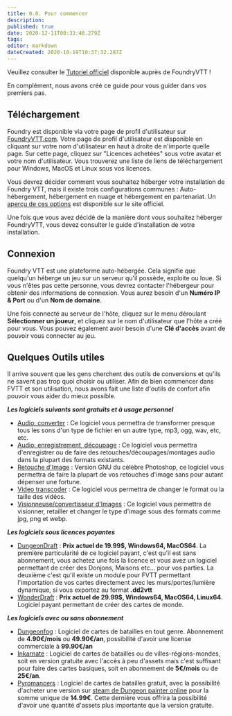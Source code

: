 ```yaml
---
title: 0.0. Pour commencer
description: 
published: true
date: 2020-12-11T00:33:48.279Z
tags: 
editor: markdown
dateCreated: 2020-10-19T10:37:32.287Z
---
```


Veuillez consulter le [Tutoriel officiel](https://foundryvtt.com/article/tutorial/) disponible auprès de FoundryVTT !

En complément, nous avons créé ce guide pour vous guider dans vos premiers pas.

## Téléchargement
Foundry est disponible via votre page de profil d'utilisateur sur [FoundryVTT.com](https://foundryvtt.com).  Votre page de profil d'utilisateur est disponible en cliquant sur votre nom d'utilisateur en haut à droite de n'importe quelle page.  Sur cette page, cliquez sur "Licences achetées" sous votre avatar et votre nom d'utilisateur.  Vous trouverez une liste de liens de téléchargement pour Windows, MacOS et Linux sous vos licences.

Vous devrez décider comment vous souhaitez héberger votre installation de Foundry VTT, mais il existe trois configurations communes : Auto-hébergement, hébergement en nuage et hébergement en partenariat. Un [aperçu de ces options](https://foundryvtt.com/article/hosting/) est disponible sur le site officiel.

Une fois que vous avez décidé de la manière dont vous souhaitez héberger FoundryVTT, vous devez consulter le guide d'installation de votre installation.

## Connexion
Foundry VTT est une plateforme auto-hébergée. Cela signifie que quelqu'un héberge un jeu sur un serveur qu'il possède, exploite ou loue. Si vous n'êtes pas cette personne, vous devrez contacter l'hébergeur pour obtenir des informations de connexion. Vous aurez besoin d'un **Numéro IP & Port** ou d'un **Nom de domaine**.

Une fois connecté au serveur de l'hôte, cliquez sur le menu déroulant **Sélectionner un joueur**, et cliquez sur le nom d'utilisateur que l'hôte a créé pour vous. Vous pouvez également avoir besoin d'une **Clé d'accès** avant de pouvoir vous connecter au jeu.

## Quelques Outils utiles
Il arrive souvent que les gens cherchent des outils de conversions et qu'ils ne savent pas trop quoi choisir ou utiliser.
Afin de bien commencer dans FVTT et son utilisation, nous avons fait une liste d'outils de confort afin pouvoir vous aider du mieux possible.

***Les logiciels suivants sont gratuits et à usage personnel***
- [Audio: converter](https://www.freac.org/) : Ce logiciel vous permettra de transformer presque tous les sons d'un type de fichier en un autre type, mp3, ogg, wav, etc, etc.
- [Audio: enregistrement, découpage](https://audacity.fr/) : Ce logiciel vous permettra d'enregistrer ou de faire des retouches/découpages/montages audio dans la plupart des formats existants.
- [Retouche d'Image](https://www.gimp.org/) : Version GNU du célèbre Photoshop, ce logiciel vous permettra de faire la plupart de vos retouches d'image sans pour autant dépenser une fortune.
- [Video transcoder](https://handbrake.fr/) : Ce logiciel vous permettra de changer le format ou la taille des vidéos.
- [Visionneuse/convertisseur d'Images](https://www.xnview.com/fr/xnviewmp/) : Ce logiciel vous permettra de visionner, retailler et changer le type d'image sous des formats comme jpg, png et webp.

***Les logiciels sous licences payantes***
- [DungeonDraft](https://dungeondraft.net/) : **Prix actuel de 19.99$, Windows64, MacOS64**. 
La première particularité de ce logiciel payant, c'est qu'il est sans abonnement, vous achetez une fois la licence et vous avez un logiciel permettant de créer des Donjons, Maisons etc... pour vos parties. La deuxième c'est qu'il existe un module pour FVTT permettant l'importation de vos cartes directement avec les murs/portes/lumière dynamique, si vous exportez au format **.dd2vtt**
- [WonderDraft](https://www.wonderdraft.net/) : **Prix actuel de 29.99$, Windows64, MacOS64, Linux64**. 
Logiciel payant permettant de créer des cartes de monde.

***Les logiciels avec ou sans abonnement***
- [Dungeonfog](https://www.dungeonfog.com/) : Logiciel de cartes de batailles en tout genre. Abonnement de **4.90€/mois** ou **49.90€/an**, possibilité d'avoir une license commerciale à **99.90€/an**
- [Inkarnate](https://inkarnate.com/) : Logiciel de cartes de batailles ou de villes-régions-mondes, soit en version gratuite avec l'accès à peu d'assets mais c'est suffisant pour faire des cartes basiques, soit en abonnement de **5€/mois** ou de **25€/an**.
- [Pyromancers](http://pyromancers.com/) : Logiciel de cartes de batailles gratuit, avec la possibilité d'acheter une version sur [steam de Dungeon painter online](https://store.steampowered.com/app/592260/Dungeon_Painter_Studio/) pour la somme unique de **14.99€**. Cette dernière vous offrira la possibilité d'avoir une quantité d'assets plus importante que la version gratuite.